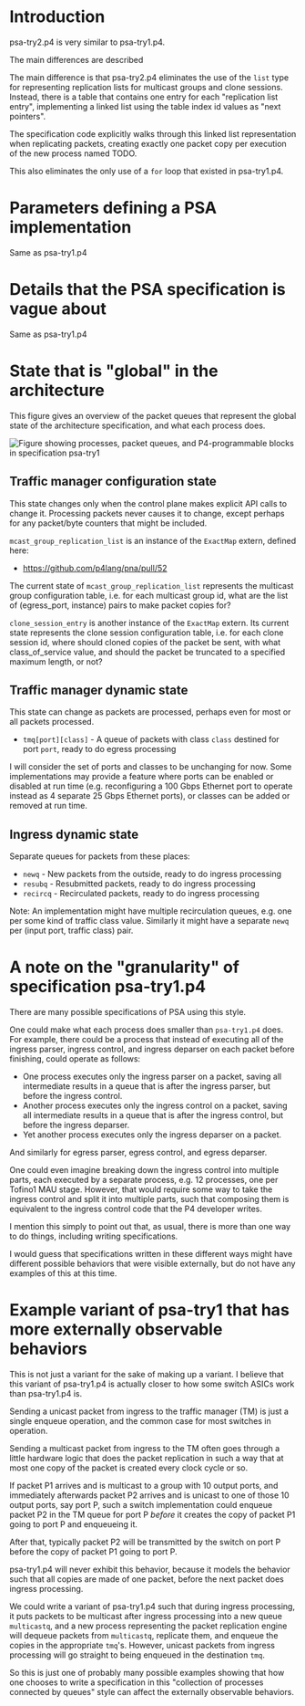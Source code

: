 # Introduction

psa-try2.p4 is very similar to psa-try1.p4.

The main differences are described 

The main difference is that psa-try2.p4 eliminates the use of the
`list` type for representing replication lists for multicast groups
and clone sessions.  Instead, there is a table that contains one entry
for each "replication list entry", implementing a linked list using
the table index id values as "next pointers".

The specification code explicitly walks through this linked list
representation when replicating packets, creating exactly one packet
copy per execution of the new process named TODO.

This also eliminates the only use of a `for` loop that existed in
psa-try1.p4.


# Parameters defining a PSA implementation

Same as psa-try1.p4


# Details that the PSA specification is vague about

Same as psa-try1.p4


# State that is "global" in the architecture

This figure gives an overview of the packet queues that represent the
global state of the architecture specification, and what each process
does.

<img src="psa-try1-figure.png"
alt="Figure showing processes, packet queues, and P4-programmable blocks in specification psa-try1"
align="center"/>


## Traffic manager configuration state

This state changes only when the control plane makes explicit API
calls to change it.  Processing packets never causes it to change,
except perhaps for any packet/byte counters that might be included.

`mcast_group_replication_list` is an instance of the `ExactMap`
extern, defined here:

+ https://github.com/p4lang/pna/pull/52

The current state of `mcast_group_replication_list` represents the
multicast group configuration table, i.e. for each multicast group id,
what are the list of (egress_port, instance) pairs to make packet
copies for?

`clone_session_entry` is another instance of the `ExactMap` extern.
Its current state represents the clone session configuration table,
i.e. for each clone session id, where should cloned copies of the
packet be sent, with what class_of_service value, and should the
packet be truncated to a specified maximum length, or not?


## Traffic manager dynamic state

This state can change as packets are processed, perhaps even for most
or all packets processed.

+ `tmq[port][class]` - A queue of packets with class `class` destined
  for port `port`, ready to do egress processing

I will consider the set of ports and classes to be unchanging for now.
Some implementations may provide a feature where ports can be enabled
or disabled at run time (e.g. reconfiguring a 100 Gbps Ethernet port
to operate instead as 4 separate 25 Gbps Ethernet ports), or classes
can be added or removed at run time.


## Ingress dynamic state

Separate queues for packets from these places:

+ `newq` - New packets from the outside, ready to do ingress processing
+ `resubq` - Resubmitted packets, ready to do ingress processing
+ `recircq` - Recirculated packets, ready to do ingress processing

Note: An implementation might have multiple recirculation queues,
e.g. one per some kind of traffic class value.  Similarly it might
have a separate `newq` per (input port, traffic class) pair.


# A note on the "granularity" of specification psa-try1.p4

There are many possible specifications of PSA using this style.

One could make what each process does smaller than `psa-try1.p4` does.
For example, there could be a process that instead of executing all of
the ingress parser, ingress control, and ingress deparser on each
packet before finishing, could operate as follows:

+ One process executes only the ingress parser on a packet, saving all
  intermediate results in a queue that is after the ingress parser,
  but before the ingress control.
+ Another process executes only the ingress control on a packet,
  saving all intermediate results in a queue that is after the ingress
  control, but before the ingress deparser.
+ Yet another process executes only the ingress deparser on a packet.

And similarly for egress parser, egress control, and egress deparser.

One could even imagine breaking down the ingress control into multiple
parts, each executed by a separate process, e.g. 12 processes, one per
Tofino1 MAU stage.  However, that would require some way to take the
ingress control and split it into multiple parts, such that composing
them is equivalent to the ingress control code that the P4 developer
writes.

I mention this simply to point out that, as usual, there is more than
one way to do things, including writing specifications.

I would guess that specifications written in these different ways
might have different possible behaviors that were visible externally,
but do not have any examples of this at this time.


# Example variant of psa-try1 that has more externally observable behaviors

This is not just a variant for the sake of making up a variant.  I
believe that this variant of psa-try1.p4 is actually closer to how
some switch ASICs work than psa-try1.p4 is.

Sending a unicast packet from ingress to the traffic manager (TM) is
just a single enqueue operation, and the common case for most switches
in operation.

Sending a multicast packet from ingress to the TM often goes through a
little hardware logic that does the packet replication in such a way
that at most one copy of the packet is created every clock cycle or
so.

If packet P1 arrives and is multicast to a group with 10 output ports,
and immediately afterwards packet P2 arrives and is unicast to one of
those 10 output ports, say port P, such a switch implementation could
enqueue packet P2 in the TM queue for port P _before_ it creates the
copy of packet P1 going to port P and enqueueing it.

After that, typically packet P2 will be transmitted by the switch on
port P before the copy of packet P1 going to port P.

psa-try1.p4 will never exhibit this behavior, because it models the
behavior such that all copies are made of one packet, before the next
packet does ingress processing.

We could write a variant of psa-try1.p4 such that during ingress
processing, it puts packets to be multicast after ingress processing
into a new queue `multicastq`, and a new process representing the
packet replication engine will dequeue packets from `multicastq`,
replicate them, and enqueue the copies in the appropriate `tmq`'s.
However, unicast packets from ingress processing will go straight to
being enqueued in the destination `tmq`.

So this is just one of probably many possible examples showing that
how one chooses to write a specification in this "collection of
processes connected by queues" style can affect the externally
observable behaviors.
